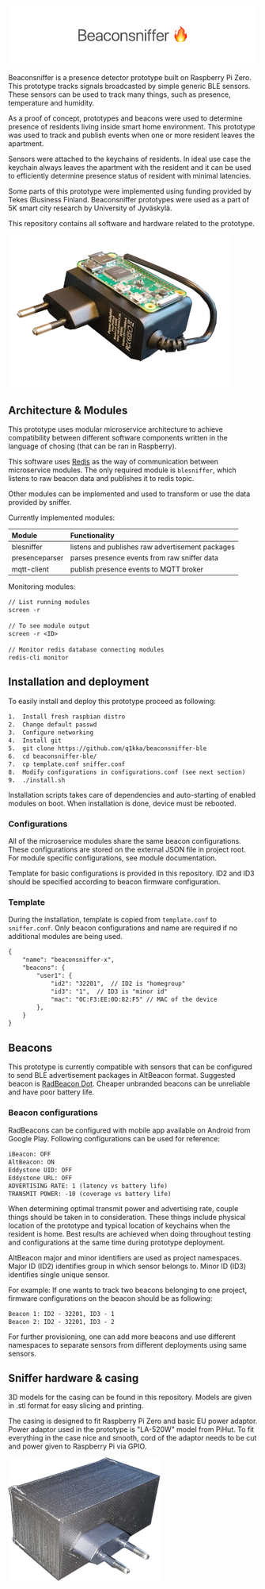 <img src="doc/banner.png"></img>

Beaconsniffer is a presence detector prototype built on Raspberry Pi Zero. This prototype tracks signals broadcasted by simple generic BLE sensors. These sensors can be used to track many things, such as presence, temperature and humidity.

As a proof of concept, prototypes and beacons were used to determine presence of residents living inside smart home environment. This prototype was used to track and publish events when one or more resident leaves the apartment. 

Sensors were attached to the keychains of residents. In ideal use case the keychain always leaves the apartment with the resident and it can be used to efficiently determine presence status of resident with minimal latencies.

Some parts of this prototype were implemented using funding provided by Tekes (Business Finland. Beaconsniffer prototypes were used as a part of 5K smart city research by University of Jyväskylä.

This repository contains all software and hardware related to the prototype.

![Hardware in the case](/doc/hardware1.png)

## Architecture & Modules

This prototype uses modular microservice architecture to achieve compatibility between different software components written in the language of chosing (that can be ran in Raspberry).

This software uses [Redis](https://github.com/antirez/redis) as the way of communication between microservice modules. The only required module is ``blesniffer``, which listens to raw beacon data and publishes it to redis topic.

Other modules can be implemented and used to transform or use the data provided by sniffer.

Currently implemented modules:

| Module            | Functionality                             |
|:------------------|:------------------------------------------|
| blesniffer        | listens and publishes raw advertisement packages        |
| presenceparser    | parses presence events from raw sniffer data         |
| mqtt-client       | publish presence events to MQTT broker   |

Monitoring modules:

```
// List running modules
screen -r

// To see module output 
screen -r <ID>

// Monitor redis database connecting modules
redis-cli monitor
```

## Installation and deployment
To easily install and deploy this prototype proceed as following:
```
1.  Install fresh raspbian distro
2.  Change default passwd
3.  Configure networking
4.  Install git
5.  git clone https://github.com/q1kka/beaconsniffer-ble
6.  cd beaconsniffer-ble/
7.  cp template.conf sniffer.conf
8.  Modify configurations in configurations.conf (see next section)
9.  ./install.sh
```
Installation scripts takes care of dependencies and auto-starting of enabled modules on boot. When installation is done, device must be rebooted.

### Configurations
All of the microservice modules share the same beacon configurations. These configurations are stored on the external JSON file in project root. For module specific configurations, see module documentation.

Template for basic configurations is provided in this repository. ID2 and ID3 should be specified according to beacon firmware configuration.

### Template
During the installation, template is copied from ```template.conf``` to ```sniffer.conf```. Only beacon configurations and name are required if no additional modules are being used.
``` 
{   
    "name": "beaconsniffer-x", 
    "beacons": {
        "user1": {
            "id2": "32201",  // ID2 is "homegroup"
            "id3": "1",  // ID3 is "minor id"
            "mac": "0C:F3:EE:0D:82:F5" // MAC of the device
        },
    }
}
```

## Beacons
This prototype is currently compatible with sensors that can be configured to send BLE advertisement packages in AltBeacon format. Suggested beacon is [RadBeacon Dot](/). Cheaper unbranded beacons can be unreliable and have poor battery life.

### Beacon configurations
RadBeacons can be configured with mobile app available on Android from Google Play. Following configurations can be used for reference:

```
iBeacon: OFF
AltBeacon: ON
Eddystone UID: OFF
Eddystone URL: OFF
ADVERTISING RATE: 1 (latency vs battery life)
TRANSMIT POWER: -10 (coverage vs battery life)
```

When determining optimal transmit power and advertising rate, couple things should be taken in to consideration. These things include physical location of the prototype and typical location of keychains when the resident is home. Best results are achieved when doing throughout testing and configurations at the same time during prototype deployment.

AltBeacon major and minor identifiers are used as project namespaces. Major ID (ID2) identifies group in which sensor belongs to. Minor ID (ID3) identifies single unique sensor.

For example: If one wants to track two beacons belonging to one project, firmware configurations on the beacon should be as following:
```
Beacon 1: ID2 - 32201, ID3 - 1
Beacon 2: ID2 - 32201, ID3 - 2
```

For further provisioning, one can add more beacons and use different namespaces to separate sensors from different deployments using same sensors.
 
## Sniffer hardware & casing 
3D models for the casing can be found in this repository. Models are given in .stl format for easy slicing and printing.

The casing is designed to fit Raspberry Pi Zero and basic EU power adaptor. Power adaptor used in the prototype is "LA-520W" model from PiHut. To fit everything in the case nice and smooth, cord of the adaptor needs to be cut and power given to Raspberry Pi via GPIO.

![Hardware in the case](/doc/bsniffer.png)
